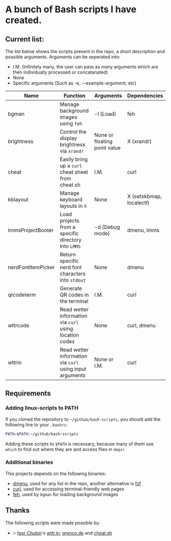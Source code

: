 # A bunch of Bash scripts I have created.

## Current list:

The list below shows the scripts present in the repo, a short description and possible arguments.
Arguments can be seperated into:

- I.M. (Infinitely many, the user can pass as many arguments which are then individually processed or concatanated)
- None
- Specific arguments (Such as -e, --example-argument, etc)

| Name               | Function                                                   | Arguments                    | Dependencies             |
| -                  | -                                                          | -                            | -                        |
| bgman              | Manage background images using ``feh``                     | -l (Load)                    | feh                      |
| brightness         | Control the display brightness via ``xrandr``              | None or floating point value | X (xrandr)               |
| cheat              | Easily bring up a ``curl`` cheat sheet from cheat.sh       | I.M.                         | curl                     |
| kblayout           | Manage keyboard layouts in ``X``                           | None                         | X (setxkbmap, localectl) |
| lmmsProjectBooter  | Load projects from a specific directory into ``LMMS``      | -d (Debug mode)              | dmenu, lmms              |
| nerdFontItemPicker | Return specific nerd font characters into `stdout`         | None                         | dmenu                    |
| qrcodeterm         | Generate QR codes in the terminal                          | I.M.                         | curl                     |
| wttrcode           | Read wetter information via ``curl`` using location codes  | None                         | curl, dmenu              |
| wttrin             | Read wetter information via ``curl`` using input arguments | None or I.M.                 | curl                     |

## Requirements

### Adding linux-scripts to PATH

If you cloned the repository to `~/github/bash-scripts`, you should add the following line to your `.bashrc`:

```sh
PATH=$PATH:~/github/bash-scripts
```

Adding these scripts to ``$PATH`` is necessary, because many of them use ``which`` to find out where they are and access files in ``deps\``

### Additional binaries

This projects depends on the following binaries:

- [dmenu](https://tools.suckless.org/dmenu/), used for any list in the repo, another alternative is [fzf](https://github.com/junegunn/fzf)
- [curl](https://curl.se/), used for accessing terminal-friendly web pages
- [feh](https://github.com/derf/feh), used by ``bgman`` for loading background images

## Thanks

The following scripts were made possible by:

- ⭐ [Igor Chubin](https://github.com/chubin)'s [wttr.in](https://github.com/chubin/wttr.in), [qrenco.de](https://github.com/chubin/qrenco.de) and [cheat.sh](https://github.com/chubin/cheat.sh)

